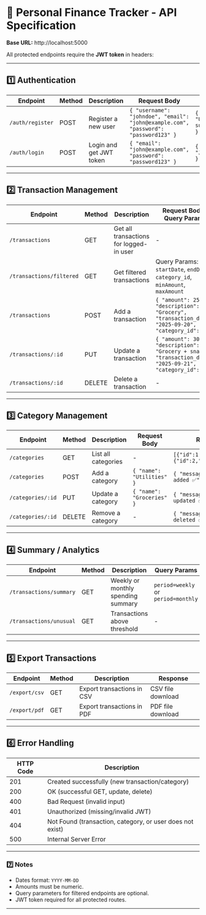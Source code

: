 # 📝 Personal Finance Tracker - API Specification

**Base URL:**  http://localhost:5000

All protected endpoints require the **JWT token** in headers:  


---

## 1️⃣ Authentication

| Endpoint | Method | Description | Request Body | Response |
|----------|--------|------------|--------------|----------|
| `/auth/register` | POST | Register a new user | `{ "username": "johndoe", "email": "john@example.com", "password": "password123" }` | `{ "message": "User registered successfully ✅" }` |
| `/auth/login` | POST | Login and get JWT token | `{ "email": "john@example.com", "password": "password123" }` | `{ "token": "JWT_TOKEN_HERE" }` |

---

## 2️⃣ Transaction Management

| Endpoint | Method | Description | Request Body / Query Params | Response |
|----------|--------|------------|----------------------------|----------|
| `/transactions` | GET | Get all transactions for logged-in user | - | `[{"id":1,"amount":"250.50","description":"Grocery","transaction_date":"2025-09-20","category":"Food"}]` |
| `/transactions/filtered` | GET | Get filtered transactions | Query Params: `startDate`, `endDate`, `category_id`, `minAmount`, `maxAmount` | Same as GET `/transactions` |
| `/transactions` | POST | Add a transaction | `{ "amount": 250.50, "description": "Grocery", "transaction_date": "2025-09-20", "category_id": 1 }` | `{ "message": "Transaction added ✅" }` |
| `/transactions/:id` | PUT | Update a transaction | `{ "amount": 300.75, "description": "Grocery + snacks", "transaction_date": "2025-09-21", "category_id": 1 }` | `{ "message": "Transaction updated ✅", "transaction": {...} }` |
| `/transactions/:id` | DELETE | Delete a transaction | - | `{ "message": "Transaction deleted ✅" }` |

---

## 3️⃣ Category Management

| Endpoint | Method | Description | Request Body | Response |
|----------|--------|------------|--------------|----------|
| `/categories` | GET | List all categories | - | `[{"id":1,"name":"Food"},{"id":2,"name":"Rent"}]` |
| `/categories` | POST | Add a category | `{ "name": "Utilities" }` | `{ "message": "Category added ✅" }` |
| `/categories/:id` | PUT | Update a category | `{ "name": "Groceries" }` | `{ "message": "Category updated ✅" }` |
| `/categories/:id` | DELETE | Remove a category | - | `{ "message": "Category deleted ✅" }` |

---

## 4️⃣ Summary / Analytics

| Endpoint | Method | Description | Query Params | Response |
|----------|--------|------------|-------------|----------|
| `/transactions/summary` | GET | Weekly or monthly spending summary | `period=weekly` or `period=monthly` | `{ "total_spending": "671.25", "per_category": [{"category":"Food","total":"551.25"},{"category":"Rent","total":"120.00"}] }` |
| `/transactions/unusual` | GET | Transactions above threshold | - | `{ "threshold": 585.625, "unusual_transactions": [...] }` |

---

## 5️⃣ Export Transactions

| Endpoint | Method | Description | Response |
|----------|--------|------------|----------|
| `/export/csv` | GET | Export transactions in CSV | CSV file download |
| `/export/pdf` | GET | Export transactions in PDF | PDF file download |

---

## 6️⃣ Error Handling

| HTTP Code | Description |
|-----------|-------------|
| 201 | Created successfully (new transaction/category) |
| 200 | OK (successful GET, update, delete) |
| 400 | Bad Request (invalid input) |
| 401 | Unauthorized (missing/invalid JWT) |
| 404 | Not Found (transaction, category, or user does not exist) |
| 500 | Internal Server Error |

---

### 7️⃣ Notes
- Dates format: `YYYY-MM-DD`  
- Amounts must be numeric.  
- Query parameters for filtered endpoints are optional.  
- JWT token required for all protected routes.  

---

